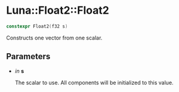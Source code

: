 # Luna::Float2::Float2

```c++
constexpr Float2(f32 s)
```

Constructs one vector from one scalar. 



## Parameters
* *in* **s**

    The scalar to use. All components will be initialized to this value. 

